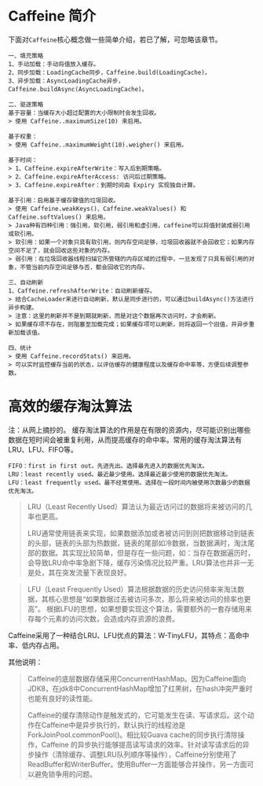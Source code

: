 # Caffeine 简介
下面对`Caffeine`核心概念做一些简单介绍，若已了解，可忽略该章节。
```text
一、填充策略
1、手动加载：手动将值放入缓存。
2、同步加载：LoadingCache同步，Caffeine.build(LoadingCache)。
3、异步加载：AsyncLoadingCache异步，Caffeine.buildAsync(AsyncLoadingCache)。

二、驱逐策略
基于容量：当缓存大小超过配置的大小限制时会发生回收。
> 使用 Caffeine..maximumSize(10) 来启用。

基于权重：
> 使用 Caffeine..maximumWeight(10).weigher() 来启用。

基于时间：
> 1、Caffeine.expireAfterWrite：写入后到期策略。
> 2、Caffeine.expireAfterAccess: 访问后过期策略。
> 3、Caffeine.expireAfter：到期时间由 Expiry 实现独自计算。

基于引用：启用基于缓存键值的垃圾回收。
> 使用 Caffeine.weakKeys()、Caffeine.weakValues() 和 Caffeine.softValues() 来启用。 
> Java种有四种引用：强引用，软引用，弱引用和虚引用，caffeine可以将值封装成弱引用或软引用。
> 软引用：如果一个对象只具有软引用，则内存空间足够，垃圾回收器就不会回收它；如果内存空间不足了，就会回收这些对象的内存。
> 弱引用：在垃圾回收器线程扫描它所管辖的内存区域的过程中，一旦发现了只具有弱引用的对象，不管当前内存空间足够与否，都会回收它的内存。

三、自动刷新
1、Caffeine.refreshAfterWrite：自动刷新缓存。
> 结合CacheLoader来进行自动刷新，默认是同步进行的，可以通过buildAsync()方法进行异步构建。
> 注意：这里的刷新并不是到期就刷新，而是对这个数据再次访问时，才会刷新。
> 如果缓存项不存在，则阻塞至加载完成；如果缓存项可以刷新，则将返回一个旧值，并异步重新加载该值。

四、统计
> 使用 Caffeine.recordStats() 来启用。 
> 可以实时监控缓存当前的状态，以评估缓存的健康程度以及缓存命中率等，方便后续调整参数。

```

# 高效的缓存淘汰算法
注：从网上摘抄的。
缓存淘汰算法的作用是在有限的资源内，尽可能识别出哪些数据在短时间会被重复利用，从而提高缓存的命中率。常用的缓存淘汰算法有LRU、LFU、FIFO等。
```text
FIFO：first in first out。先进先出。选择最先进入的数据优先淘汰。
LRU：least recently used。最近最少使用。选择最近最少使用的数据优先淘汰。
LFU：least frequently used。最不经常使用。选择在一段时间内被使用次数最少的数据优先淘汰。
```

> LRU（Least Recently Used）算法认为最近访问过的数据将来被访问的几率也更高。
>
> LRU通常使用链表来实现，如果数据添加或者被访问到则把数据移动到链表的头部，链表的头部为热数据，链表的尾部如冷数据，当数据满时，淘汰尾部的数据。其实现比较简单，但是存在一些问题，如：当存在数据遍历时，会导致LRU命中率急剧下降，缓存污染情况比较严重。LRU算法也并非一无是处，其在突发流量下表现良好。

> LFU（Least Frequently Used）算法根据数据的历史访问频率来淘汰数据，其核心思想是“如果数据过去被访问多次，那么将来被访问的频率也更高”。
> 根据LFU的思想，如果想要实现这个算法，需要额外的一套存储用来存每个元素的访问次数，会造成内存资源的浪费。

Caffeine采用了一种结合LRU、LFU优点的算法：W-TinyLFU，其特点：高命中率、低内存占用。

其他说明：
> Caffeine的底层数据存储采用ConcurrentHashMap。因为Caffeine面向JDK8，在jdk8中ConcurrentHashMap增加了红黑树，在hash冲突严重时也能有良好的读性能。
> 
> Caffeine的缓存清除动作是触发式的，它可能发生在读、写请求后。这个动作在Caffeine中是异步执行的，默认执行的线程池是ForkJoinPool.commonPool()。相比较Guava cache的同步执行清除操作，Caffeine
的异步执行能够提高读写请求的效率。针对读写请求后的异步操作（清除缓存、调整LRU队列顺序等操作），Caffeine分别使用了ReadBuffer和WriterBuffer。使用Buffer一方面能够合并操作，另一方面可以避免锁争用的问题。
